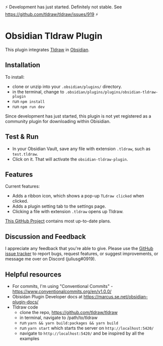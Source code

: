 :zap: Development has just started. Definitely not stable. See <https://github.com/tldraw/tldraw/issues/919> :zap:

# Obsidian Tldraw Plugin

This plugin integrates [Tldraw](https://github.com/tldraw/tldraw) in [Obsidian](https://obsidian.md).

## Installation

To install:
- clone or unzip into your `.obsidian/plugins/` directory.
- in the terminal, change to `.obsidian/plugins/plugins/obsidian-tldraw-plugin`
- run `npm install`
- run `npm run dev`

Since development has just started, this plugin is not yet registered as a community plugin for downloading within Obisidian.

## Test & Run

- In your Obsidian Vault, save any file with extension `.tldraw`, such as `test.tldraw`.
- Click on it. That will activate the `obsidian-tldraw-plugin`.

## Features

Current features:

- Adds a ribbon icon, which shows a pop-up `TLdraw clicked` when clicked.
- Adds a plugin setting tab to the settings page.
- Clicking a file with extension `.tldraw` opens up Tldraw.

[This GitHub Project](https://github.com/users/juliusgb/projects/3/views/1) contains most up-to-date plans.

## Discussion and Feedback

I appreciate any feedback that you're able to give.
Please use the [GitHub issue tracker](https://github.com/juliusgb/obsidian-tldraw-plugin/issues/new) to report bugs, request features,
or suggest improvements, or message me over on Discord (juliusg#0919).

## Helpful resources

- For commits, I'm using "Conventional Commits" - <https://www.conventionalcommits.org/en/v1.0.0/>
- Obisidan Plugin Developer docs at <https://marcus.se.net/obsidian-plugin-docs/>
- Tldraw code
  - clone the repo, <https://github.com/tldraw/tldraw>
  - in terminal, navigate to /path/to/tldraw
  - run `yarn && yarn build:packages && yarn build`
  - run `yarn start` which starts the server on `http://localhost:5420/`
  - navigate to `http://localhost:5420/` and be inspired by all the examples
